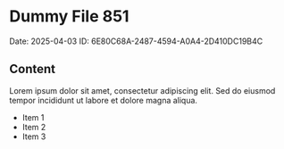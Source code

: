 # Dummy File 851

Date: 2025-04-03
ID: 6E80C68A-2487-4594-A0A4-2D410DC19B4C

## Content

Lorem ipsum dolor sit amet, consectetur adipiscing elit.
Sed do eiusmod tempor incididunt ut labore et dolore magna aliqua.

* Item 1
* Item 2
* Item 3

